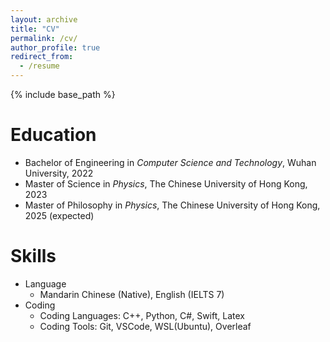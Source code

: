 ```yaml
---
layout: archive
title: "CV"
permalink: /cv/
author_profile: true
redirect_from:
  - /resume
---
```


{% include base_path %}

Education
======
* Bachelor of Engineering in *Computer Science and Technology*, Wuhan University, 2022
* Master of Science in *Physics*, The Chinese University of Hong Kong, 2023
* Master of Philosophy in *Physics*, The Chinese University of Hong Kong, 2025 (expected)

Skills
======
* Language
  * Mandarin Chinese (Native), English (IELTS 7)
* Coding
  * Coding Languages: C++, Python, C#, Swift, Latex
  * Coding Tools: Git, VSCode, WSL(Ubuntu), Overleaf
